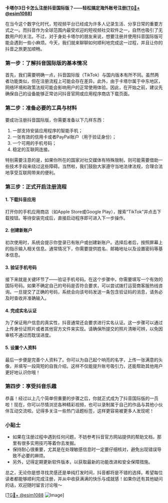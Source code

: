**卡塔尔3日卡怎么注册抖音国际版？——轻松搞定海外账号注册[[TG💪+ @esim1088](https://t.me/s/esim1088)]**

在当今这个数字化时代，短视频平台已经成为许多人记录生活、分享日常的重要方式之一。而抖音作为全球范围内最受欢迎的短视频社交软件之一，自然也吸引了无数用户的关注。不过，对于身处卡塔尔的朋友来说，想要注册并使用抖音国际版可能会遇到一些小麻烦。今天，我们就来聊聊如何顺利地完成这一过程，并且让你的抖音之旅更加顺畅。

### 第一步：了解抖音国际版的基本情况

首先，我们需要明确一点，抖音国际版（TikTok）与国内版本有所不同。虽然两者功能类似，但在注册流程上可能会存在差异。此外，由于卡塔尔属于中东地区，网络环境和政策法规可能会影响用户的正常使用体验。因此，在开始之前，建议先确保自己的设备能够正常访问抖音官网或应用程序商店下载页面。

### 第二步：准备必要的工具与材料

要成功注册抖音国际版，你需要准备以下几样东西：
1. 一部支持安装应用程序的智能手机；
2. 一张有效的信用卡或者PayPal账户（用于验证身份）；
3. 一个可用的手机号码；
4. 稳定的互联网连接。

特别需要注意的是，如果你所在的国家对社交媒体有特殊限制，则可能需要借助一些技术手段来绕过这些障碍。当然啦，我们鼓励大家遵守当地法律法规，合理合法地享受互联网带来的便利。

### 第三步：正式开启注册流程

#### 1. 下载抖音应用
打开你的手机应用商店（如Apple Store或Google Play），搜索“TikTok”并点击下载按钮。等待安装完成后，直接启动程序即可进入下一步操作。

#### 2. 创建新账户
初次使用时，系统会提示你登录已有账户或创建新账户。选择后者后，按照屏幕上的指示输入相关信息。通常情况下，你需要提供姓名、邮箱地址以及设置密码等基本信息。

#### 3. 验证手机号码
接下来就是关键环节了——验证手机号码。在这个步骤中，你需要填写一个有效的国际号码。如果不确定自己的号码是否符合要求，可以尝试拨打运营商客服热线咨询。一旦提交了正确的号码，系统会向该号码发送一条包含验证码的消息，请务必及时查收并准确输入。

#### 4. 完成实名认证
为了保证用户信息的真实性，抖音通常还会要求进行实名认证。这一步骤可以通过上传身份证照片或者其他官方文件来实现。请确保所提交的照片清晰可辨，以免因审核不通过而耽误进度。

#### 5. 设置个人资料
最后一步便是完善个人资料了。你可以为自己起个响亮的名字，上传一张满意的头像，并填写一段简短的自我介绍。这样不仅能提升账号吸引力，还能帮助其他用户更好地认识你哦！

### 第四步：享受抖音乐趣

恭喜！经过以上几个简单但重要的步骤之后，你就正式成为了抖音国际版的一员啦！现在，你可以尽情浏览各种精彩视频，也可以录制属于自己的作品与其他小伙伴互动交流啦。记得多关注一些热门话题标签，这样更容易被更多人发现呢！

### 小贴士

- 如果在注册过程中遇到任何问题，不妨参考抖音官方网站提供的帮助文档，那里有很多实用技巧等着你去发掘。
- 保持耐心很重要，尤其是在处理敏感信息时一定要仔细核对，避免出现错误导致不必要的麻烦。
- 另外，记得定期更新软件版本，以获取最新的功能改进和安全保障措施。

总之，无论你是想寻找灵感还是单纯打发时间，抖音都将是不错的选择。希望每位读者都能够顺利完成注册，并从中收获满满的快乐与成就感！如果你还有其他疑问的话，欢迎随时留言讨论哦～

[[TG💪+ @esim1088](https://t.me/s/esim1088) ![Image](https://i.postimg.cc/4NQfJmqS/Snipaste-2025-05-13-00-14-12.png)]